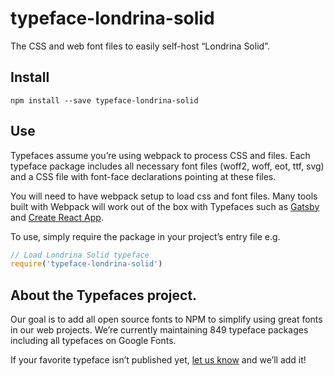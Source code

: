 
# typeface-londrina-solid

The CSS and web font files to easily self-host “Londrina Solid”.

## Install

`npm install --save typeface-londrina-solid`

## Use

Typefaces assume you’re using webpack to process CSS and files. Each typeface
package includes all necessary font files (woff2, woff, eot, ttf, svg) and
a CSS file with font-face declarations pointing at these files.

You will need to have webpack setup to load css and font files. Many tools built
with Webpack will work out of the box with Typefaces such as [Gatsby](https://github.com/gatsbyjs/gatsby)
and [Create React App](https://github.com/facebookincubator/create-react-app).

To use, simply require the package in your project’s entry file e.g.

```javascript
// Load Londrina Solid typeface
require('typeface-londrina-solid')
```

## About the Typefaces project.

Our goal is to add all open source fonts to NPM to simplify using great fonts in
our web projects. We’re currently maintaining 849 typeface packages
including all typefaces on Google Fonts.

If your favorite typeface isn’t published yet, [let us know](https://github.com/KyleAMathews/typefaces)
and we’ll add it!
